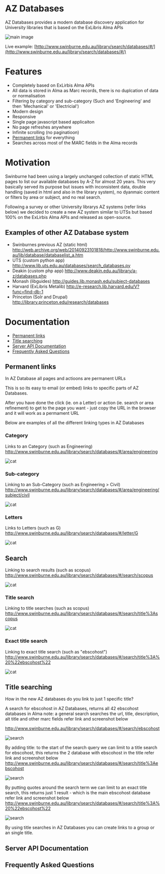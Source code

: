# AZ Databases
AZ Databases provides a modern database discovery application for University libraries that is based on the ExLibris Alma APIs

![main image](docs/images/swin_az.png)

Live example: [http://www.swinburne.edu.au/library/search/databases/#/](http://www.swinburne.edu.au/library/search/databases/#/)

# Features

* Completely based on ExLirbis Alma APIs
 *  All data is stored in Alma as Marc records, there is no duplcation of data or normalisation 
* Filtering by category and sub-category (Such and 'Engineering' and then 'Mechanical' or 'Electricial')
* Modern design
 * Responsive
 * Single page javascript based applicaiton
 * No page refreshes anywhere
 * Infinite scrolling (no paginatioon)
* [Permanent links](#permanent-links) for everything
* Searches across most of the MARC fields in the Alma records

# Motivation

Swinburne had been using a largely unchanged collection of static HTML pages to list our available databases by A-Z for almost 20 years. This very basically served its purpose but issues with inconsistent data, double handling (saved in html and also in the library system), no dyanmaic content or filters by area or subject, and no real search.

Following a survey or other University librarys AZ systems (refer links below) we decided to create a new AZ system similar to UTSs but based 100% on the ExLirbis Alma APIs and released as open-source.

## Examples of other AZ Database system

* Swinburnes previous AZ (static html) http://web.archive.org/web/20140923101818/http://www.swinburne.edu.au/lib/database/databaselist_a.htm
* UTS (custom python app) http://www.lib.uts.edu.au/databases/search_databases.py
* Deakin (custom php app) http://www.deakin.edu.au/library/a-z/databases.php
* Monash (libguides) http://guides.lib.monash.edu/subject-databases
* Harvard (ExLibris Metalib) http://e-research.lib.harvard.edu/V?func=find-db-1
* Princeton (Solr and Drupal) http://library.princeton.edu/research/databases

# Documentation

* [Permanent links](#permanent-links)
* [Title searching](#title-searching)
* [Server API Documentation](#server-api-documentation)
* [Frequently Asked Questions](#faq)

## Permanent links

In AZ Database all pages and actioons are permanent URLs

This is so its easy to email (or embed) links to specific parts of AZ Databases.

After you have done the click (ie. on a Letter) or action (ie. search or area refinement) to get to the page you want - just copy the URL in the browser and it will work as a permament URL

Below are examples of all the different linking types in AZ Databases

### Category

Links to an Category (such as Engineering)
http://www.swinburne.edu.au/library/search/databases/#/area/engineering

![cat](docs/images/linking-cat.png)

### Sub-category
Linking to an Sub-Category (such as Engineering > Civil)
http://www.swinburne.edu.au/library/search/databases/#/area/engineering/subject/civil

![cat](docs/images/linking-sub-cat.png) 
### Letters

Links to Letters (such as G)
http://www.swinburne.edu.au/library/search/databases/#/letter/G

![cat](docs/images/linking-letter.png)

## Search

Linking to search results (such as scopus)
http://www.swinburne.edu.au/library/search/databases/#/search/scopus

![cat](docs/images/linking-search.png)
### Title search

Linking to title searches (such as scopus)
http://www.swinburne.edu.au/library/search/databases/#/search/title%3Ascopus

![cat](docs/images/linking-title-search.png)
### Exact title search

Linking to exact title search (such as "ebscohost")
http://www.swinburne.edu.au/library/search/databases/#/search/title%3A%20%22ebscohost%22

![cat](docs/images/linking-title-exact.png)

## Title searching

How in the new AZ databases do you link to just 1 specific title?

A search for ebscohost in AZ Databases, returns all 42 ebscohost databases in Alma
note: a general search searches the url, title, description, alt title and other marc fields
refer link and screenshot below

http://www.swinburne.edu.au/library/search/databases/#/search/ebscohost

![search](docs/images/search.png)

By adding title: to the start of the search query we can limit to a title search for ebscohost, this returns the 2 database with ebscohost in the title
refer link and screenshot below
http://www.swinburne.edu.au/library/search/databases/#/search/title%3Aebscohost

![search](docs/images/search-title.png)

By putting quotes around the search term we can limit to an exact title search, this returns just 1 result - which is the main ebscohost database
refer link and screenshot below
http://www.swinburne.edu.au/library/search/databases/#/search/title%3A%20%22ebscohost%22

![search](docs/images/search-title-exact.png)
 
By using title searches in AZ Databases you can create links to a group or an single title.
 
## Server API Documentation

## Frequently Asked Questions
